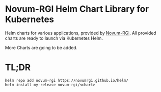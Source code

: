 # Novum-RGI Helm Chart Library for Kubernetes

Helm charts for various applications, provided by [Novum-RGI](https://www.novum-rgi.com/).
All provided charts are ready to launch via Kubernetes Helm.

More Charts are going to be added.

# TL;DR

```
helm repo add novum-rgi https://novumrgi.github.io/helm/
helm install my-release novum-rgi/<chart>
```